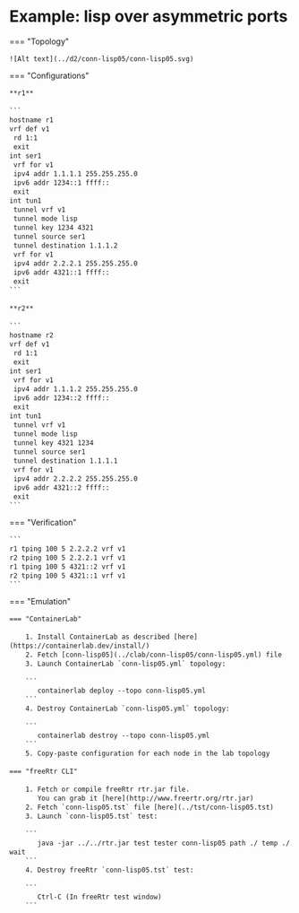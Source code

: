 # Example: lisp over asymmetric ports

=== "Topology"

    ![Alt text](../d2/conn-lisp05/conn-lisp05.svg)

=== "Configurations"

    **r1**

    ```
    hostname r1
    vrf def v1
     rd 1:1
     exit
    int ser1
     vrf for v1
     ipv4 addr 1.1.1.1 255.255.255.0
     ipv6 addr 1234::1 ffff::
     exit
    int tun1
     tunnel vrf v1
     tunnel mode lisp
     tunnel key 1234 4321
     tunnel source ser1
     tunnel destination 1.1.1.2
     vrf for v1
     ipv4 addr 2.2.2.1 255.255.255.0
     ipv6 addr 4321::1 ffff::
     exit
    ```

    **r2**

    ```
    hostname r2
    vrf def v1
     rd 1:1
     exit
    int ser1
     vrf for v1
     ipv4 addr 1.1.1.2 255.255.255.0
     ipv6 addr 1234::2 ffff::
     exit
    int tun1
     tunnel vrf v1
     tunnel mode lisp
     tunnel key 4321 1234
     tunnel source ser1
     tunnel destination 1.1.1.1
     vrf for v1
     ipv4 addr 2.2.2.2 255.255.255.0
     ipv6 addr 4321::2 ffff::
     exit
    ```

=== "Verification"

    ```
    r1 tping 100 5 2.2.2.2 vrf v1
    r2 tping 100 5 2.2.2.1 vrf v1
    r1 tping 100 5 4321::2 vrf v1
    r2 tping 100 5 4321::1 vrf v1
    ```

=== "Emulation"

    === "ContainerLab"

        1. Install ContainerLab as described [here](https://containerlab.dev/install/)  
        2. Fetch [conn-lisp05](../clab/conn-lisp05/conn-lisp05.yml) file  
        3. Launch ContainerLab `conn-lisp05.yml` topology:  

        ```
           containerlab deploy --topo conn-lisp05.yml  
        ```
        4. Destroy ContainerLab `conn-lisp05.yml` topology:  

        ```
           containerlab destroy --topo conn-lisp05.yml  
        ```
        5. Copy-paste configuration for each node in the lab topology

    === "freeRtr CLI"

        1. Fetch or compile freeRtr rtr.jar file.  
           You can grab it [here](http://www.freertr.org/rtr.jar)  
        2. Fetch `conn-lisp05.tst` file [here](../tst/conn-lisp05.tst)  
        3. Launch `conn-lisp05.tst` test:  

        ```
           java -jar ../../rtr.jar test tester conn-lisp05 path ./ temp ./ wait
        ```
        4. Destroy freeRtr `conn-lisp05.tst` test:  

        ```
           Ctrl-C (In freeRtr test window)
        ```

